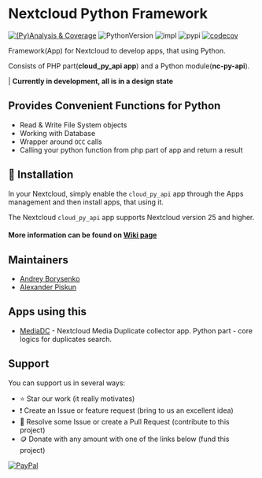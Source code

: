 # Nextcloud Python Framework

[![(Py)Analysis & Coverage](https://github.com/cloud-py-api/cloud_py_api/actions/workflows/py_analysis-coverage.yml/badge.svg)](https://github.com/cloud-py-api/cloud_py_api/actions/workflows/py_analysis-coverage.yml)
![PythonVersion](https://img.shields.io/badge/python-3.9%20%7C%203.10%20%7C%203.11-blue)
![impl](https://img.shields.io/pypi/implementation/nc_py_api)
![pypi](https://img.shields.io/pypi/v/nc_py_api.svg)
[![codecov](https://codecov.io/gh/cloud-py-api/cloud_py_api/branch/main/graph/badge.svg?token=6IHPKUYUU9)](https://codecov.io/gh/cloud-py-api/cloud_py_api)

Framework(App) for Nextcloud to develop apps, that using Python.

Consists of PHP part(**cloud_py_api app**) and a Python module(**nc-py-api**).

| **Currently in development, all is in a design state**

## Provides Convenient Functions for Python

- Read & Write File System objects
- Working with Database
- Wrapper around `OCC` calls
- Calling your python function from php part of app and return a result

## 🚀 Installation

In your Nextcloud, simply enable the `cloud_py_api` app through the Apps management and then install apps, that using it.

The Nextcloud `cloud_py_api` app supports Nextcloud version 25 and higher.

#### More information can be found on [Wiki page](https://github.com/cloud-py-api/cloud_py_api/wiki)

## Maintainers

* [Andrey Borysenko](https://github.com/andrey18106)
* [Alexander Piskun](https://github.com/bigcat88)

## Apps using this

- [MediaDC](https://github.com/andrey18106/mediadc) - Nextcloud Media Duplicate collector app. Python part - core logics for duplicates search.

## Support

You can support us in several ways:

- ⭐ Star our work (it really motivates)
- ❗ Create an Issue or feature request (bring to us an excellent idea)
- 💁 Resolve some Issue or create a Pull Request (contribute to this project)
- 🪙 Donate with any amount with one of the links below (fund this project)

[![PayPal](https://www.paypalobjects.com/en_US/i/btn/btn_donate_LG.gif)](https://www.paypal.com/donate?hosted_button_id=H5PLJJMWLDNJQ)
